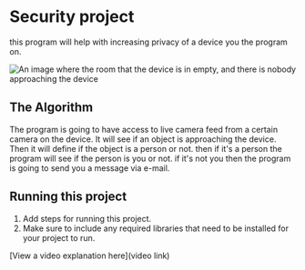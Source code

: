 # Security project

 this program will help with increasing privacy of a device you the program on. 

![An image where the room that the device is in empty, and there is nobody approaching the device](https://imgur.com/a/wuanGcB)

## The Algorithm

The program is going to have access to live camera feed from a certain camera on the device. It will see if an object is approaching the device. Then it will define if the object is a person or not. then if it's a person the program will see if the person is you or not. if it's not you then the program is going to send you a message via e-mail. 

## Running this project

1. Add steps for running this project.
2. Make sure to include any required libraries that need to be installed for your project to run.

[View a video explanation here](video link)
